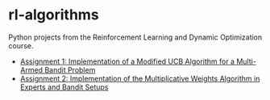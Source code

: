 # rl-algorithms
Python projects from the Reinforcement Learning and Dynamic Optimization course.

- [Assignment 1: Implementation of a Modified UCB Algorithm for a Multi-Armed Bandit Problem](./modified-ucb-mab)
- [Assignment 2: Implementation of the Multiplicative Weights Algorithm in Experts and Bandit Setups](./multiplicative-weights-experts-mab)



